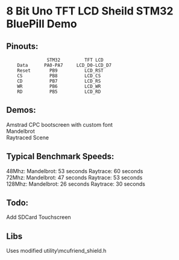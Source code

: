 # 8 Bit Uno TFT LCD Sheild STM32 BluePill Demo                  

## Pinouts:
                   STM32         TFT LCD             
        Data      PA0-PA7     LCD_D0-LCD_D7          
        Reset       PB9          LCD_RST             
        CS          PB8          LCD_CS              
        CD          PB7          LCD_RS              
        WR          PB6          LCD_WR              
        RD          PB5          LCD_RD  

## Demos:                             
  Amstrad CPC bootscreen with custom font           
  Mandelbrot                           
  Raytraced Scene                        
     
## Typical Benchmark Speeds:
  48Mhz: Mandelbrot: 53 seconds Raytrace: 60 seconds      
  72Mhz: Mandelbrot: 47 seconds Raytrace: 53 seconds      
  128Mhz: Mandelbrot: 26 seconds Raytrace: 30 seconds      
                                                             
## Todo:
  Add SDCard
  Touchscreen                

## Libs
  Uses modified utility\mcufriend_shield.h
